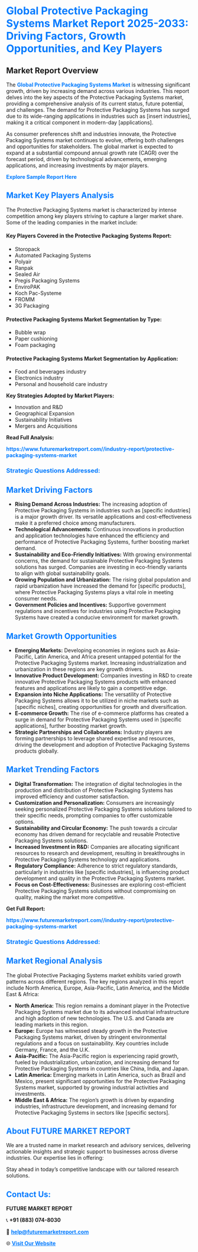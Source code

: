 <h1 style="color: #007BFF;">Global Protective Packaging Systems Market Report 2025-2033: Driving Factors, Growth Opportunities, and Key Players</h1>

<section id="overview">
<h2>Market Report Overview</h2>
<p>The <a href="https://www.futuremarketreport.com//industry-report/protective-packaging-systems-market" style="color: #007BFF; text-decoration: none;"><strong>Global Protective Packaging Systems Market</strong></a> is witnessing significant growth, driven by increasing demand across various industries. This report delves into the key aspects of the Protective Packaging Systems market, providing a comprehensive analysis of its current status, future potential, and challenges. The demand for Protective Packaging Systems has surged due to its wide-ranging applications in industries such as [insert industries], making it a critical component in modern-day [applications].</p>
<p>As consumer preferences shift and industries innovate, the Protective Packaging Systems market continues to evolve, offering both challenges and opportunities for stakeholders. The global market is expected to expand at a substantial compound annual growth rate (CAGR) over the forecast period, driven by technological advancements, emerging applications, and increasing investments by major players.</p>
</section>

<section id="overview">
<p><a href="https://www.futuremarketreport.com//request-sample/reportId=54115" style="color: #007BFF; text-decoration: none;"><strong>Explore Sample Report Here</strong></a></p>
</section>

<section id="key-players">
<h2 style="color: #007BFF;">Market Key Players Analysis</h2>
<p>The Protective Packaging Systems market is characterized by intense competition among key players striving to capture a larger market share. Some of the leading companies in the market include:</p>
<h4>Key Players Covered in the Protective Packaging Systems Report:</h4>
<ul><li>Storopack</li><li>Automated Packaging Systems</li><li>Polyair</li><li>Ranpak</li><li>Sealed Air</li><li>Pregis Packaging Systems</li><li>EnviroPAK</li><li>Koch Pac-Systeme</li><li>FROMM</li><li>3G Packaging</li></ul>
<h4>Protective Packaging Systems Market Segmentation by Type:</h4>
<ul><li>Bubble wrap</li><li>Paper cushioning</li><li>Foam packaging</li></ul>

<h4>Protective Packaging Systems Market Segmentation by Application:</h4>
<ul><li>Food and beverages industry</li><li>Electronics industry</li><li>Personal and household care industry</li></ul>
<p><strong>Key Strategies Adopted by Market Players:</strong></p>
<ul>
<li>Innovation and R&D</li>
<li>Geographical Expansion</li>
<li>Sustainability Initiatives</li>
<li>Mergers and Acquisitions</li>
</ul>
</section>

<section>
<p><strong>Read Full Analysis: </strong></p><a href="https://www.futuremarketreport.com//industry-report/protective-packaging-systems-market" style="color: #007BFF; text-decoration: none;"><strong>https://www.futuremarketreport.com//industry-report/protective-packaging-systems-market</strong></a>
<h3 style="color: #007BFF;">Strategic Questions Addressed:</h3>
</section>

<section id="driving-factors">
<h2 style="color: #007BFF;">Market Driving Factors</h2>
<ul>
<li><strong>Rising Demand Across Industries:</strong> The increasing adoption of Protective Packaging Systems in industries such as [specific industries] is a major growth driver. Its versatile applications and cost-effectiveness make it a preferred choice among manufacturers.</li>
<li><strong>Technological Advancements:</strong> Continuous innovations in production and application technologies have enhanced the efficiency and performance of Protective Packaging Systems, further boosting market demand.</li>
<li><strong>Sustainability and Eco-Friendly Initiatives:</strong> With growing environmental concerns, the demand for sustainable Protective Packaging Systems solutions has surged. Companies are investing in eco-friendly variants to align with global sustainability goals.</li>
<li><strong>Growing Population and Urbanization:</strong> The rising global population and rapid urbanization have increased the demand for [specific products], where Protective Packaging Systems plays a vital role in meeting consumer needs.</li>
<li><strong>Government Policies and Incentives:</strong> Supportive government regulations and incentives for industries using Protective Packaging Systems have created a conducive environment for market growth.</li>
</ul>
</section>

<section id="growth-opportunities">
<h2 style="color: #007BFF;">Market Growth Opportunities</h2>
<ul>
<li><strong>Emerging Markets:</strong> Developing economies in regions such as Asia-Pacific, Latin America, and Africa present untapped potential for the Protective Packaging Systems market. Increasing industrialization and urbanization in these regions are key growth drivers.</li>
<li><strong>Innovative Product Development:</strong> Companies investing in R&D to create innovative Protective Packaging Systems products with enhanced features and applications are likely to gain a competitive edge.</li>
<li><strong>Expansion into Niche Applications:</strong> The versatility of Protective Packaging Systems allows it to be utilized in niche markets such as [specific niches], creating opportunities for growth and diversification.</li>
<li><strong>E-commerce Growth:</strong> The rise of e-commerce platforms has created a surge in demand for Protective Packaging Systems used in [specific applications], further boosting market growth.</li>
<li><strong>Strategic Partnerships and Collaborations:</strong> Industry players are forming partnerships to leverage shared expertise and resources, driving the development and adoption of Protective Packaging Systems products globally.</li>
</ul>
</section>

<section id="trending-factors">
<h2 style="color: #007BFF;">Market Trending Factors</h2>
<ul>
<li><strong>Digital Transformation:</strong> The integration of digital technologies in the production and distribution of Protective Packaging Systems has improved efficiency and customer satisfaction.</li>
<li><strong>Customization and Personalization:</strong> Consumers are increasingly seeking personalized Protective Packaging Systems solutions tailored to their specific needs, prompting companies to offer customizable options.</li>
<li><strong>Sustainability and Circular Economy:</strong> The push towards a circular economy has driven demand for recyclable and reusable Protective Packaging Systems solutions.</li>
<li><strong>Increased Investment in R&D:</strong> Companies are allocating significant resources to research and development, resulting in breakthroughs in Protective Packaging Systems technology and applications.</li>
<li><strong>Regulatory Compliance:</strong> Adherence to strict regulatory standards, particularly in industries like [specific industries], is influencing product development and quality in the Protective Packaging Systems market.</li>
<li><strong>Focus on Cost-Effectiveness:</strong> Businesses are exploring cost-efficient Protective Packaging Systems solutions without compromising on quality, making the market more competitive.</li>
</ul>
</section>

<section>
<p><strong>Get Full Report: </strong></p><a href="https://www.futuremarketreport.com//industry-report/protective-packaging-systems-market" style="color: #007BFF; text-decoration: none;"><strong>https://www.futuremarketreport.com//industry-report/protective-packaging-systems-market</strong></a>
<h3 style="color: #007BFF;">Strategic Questions Addressed:</h3>
</section>


<section id="regional-analysis">
<h2 style="color: #007BFF;">Market Regional Analysis</h2>
<p>The global Protective Packaging Systems market exhibits varied growth patterns across different regions. The key regions analyzed in this report include North America, Europe, Asia-Pacific, Latin America, and the Middle East & Africa:</p>
<ul>
<li><strong>North America:</strong> This region remains a dominant player in the Protective Packaging Systems market due to its advanced industrial infrastructure and high adoption of new technologies. The U.S. and Canada are leading markets in this region.</li>
<li><strong>Europe:</strong> Europe has witnessed steady growth in the Protective Packaging Systems market, driven by stringent environmental regulations and a focus on sustainability. Key countries include Germany, France, and the U.K.</li>
<li><strong>Asia-Pacific:</strong> The Asia-Pacific region is experiencing rapid growth, fueled by industrialization, urbanization, and increasing demand for Protective Packaging Systems in countries like China, India, and Japan.</li>
<li><strong>Latin America:</strong> Emerging markets in Latin America, such as Brazil and Mexico, present significant opportunities for the Protective Packaging Systems market, supported by growing industrial activities and investments.</li>
<li><strong>Middle East & Africa:</strong> The region’s growth is driven by expanding industries, infrastructure development, and increasing demand for Protective Packaging Systems in sectors like [specific sectors].</li>
</ul>
</section>

<footer>
<h2 style="color: #007BFF;">About FUTURE MARKET REPORT</h2>
<p>We are a trusted name in market research and advisory services, delivering actionable insights and strategic support to businesses across diverse industries. Our expertise lies in offering:</p>

<p>Stay ahead in today’s competitive landscape with our tailored research solutions.</p>

<h2 style="color: #007BFF;">Contact Us:</h2>
<p><strong>FUTURE MARKET REPORT</strong></p>
<p>📞 <strong>+91 (883) 074-8030</strong></p>
<p>📧 <strong><a href="mailto:help@futuremarketreport.com" style="color: #007BFF;">help@futuremarketreport.com</a></strong></p>
<p>🌐 <strong><a href="https://www.futuremarketreport.com/" style="color: #007BFF;">Visit Our Website</a></strong></p>
</footer>